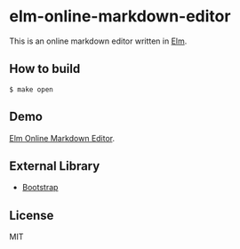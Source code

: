 # elm-online-markdown-editor

This is an online markdown editor written in [Elm](http://elm-lang.org/).

## How to build

```
$ make open

```

## Demo

[Elm Online Markdown Editor](https://3tty0n.github.io/elm-online-markdown-editor/).

## External Library

- [Bootstrap](http://getbootstrap.com/)

## License

MIT
